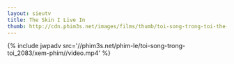 ```yaml
---
layout: sieutv
title: The Skin I Live In
thumb: http://cdn.phim3s.net/images/films/thumb/toi-song-trong-toi-the-skin-i-live-in-2011.jpg
---
```

{% include jwpadv src='//phim3s.net/phim-le/toi-song-trong-toi_2083/xem-phim//video.mp4' %}